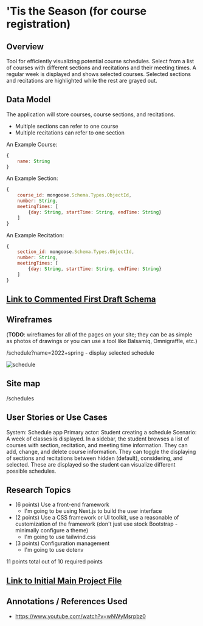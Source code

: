 # 'Tis the Season (for course registration) 

## Overview

Tool for efficiently visualizing potential course schedules. Select from a list of courses with different sections and recitations and their meeting times. A regular week is displayed and shows selected courses. Selected sections and recitations are highlighted while the rest are grayed out.

## Data Model

The application will store courses, course sections, and recitations.

* Multiple sections can refer to one course
* Multiple recitations can refer to one section

An Example Course:

```javascript
{
    name: String
}
```

An Example Section:

```javascript
{
    course_id: mongoose.Schema.Types.ObjectId,
    number: String,
    meetingTimes: [
        {day: String, startTime: String, endTime: String}
    ]
}
```

An Example Recitation:

```javascript
{
    section_id: mongoose.Schema.Types.ObjectId,
    number: String,
    meetingTimes: [
        {day: String, startTime: String, endTime: String}
    ]
}
```


## [Link to Commented First Draft Schema](db.mjs)

## Wireframes

(__TODO__: wireframes for all of the pages on your site; they can be as simple as photos of drawings or you can use a tool like Balsamiq, Omnigraffle, etc.)

/schedule?name=2022+spring - display selected schedule

![schedule](documentation/schedule_2022_spring.png)

## Site map

/schedules

## User Stories or Use Cases

System: Schedule app
Primary actor: Student creating a schedule
Scenario: A week of classes is displayed. In a sidebar, the student browses a list of courses with section, recitation, and meeting time information. They can add, change, and delete course information. They can toggle the displaying of sections and recitations between hidden \(default\), considering, and selected. These are displayed so the student can visualize different possible schedules.

## Research Topics

* (6 points) Use a front-end framework
    * I'm going to be using Next.js to build the user interface
* (2 points) Use a CSS framework or UI toolkit, use a reasonable of customization of the framework (don't just use stock Bootstrap - minimally configure a theme)
    * I'm going to use tailwind.css
* (3 points) Configuration management
    * I'm going to use dotenv

11 points total out of 10 required points


## [Link to Initial Main Project File](app.mjs) 

## Annotations / References Used

* https://www.youtube.com/watch?v=wNWyMsrpbz0

